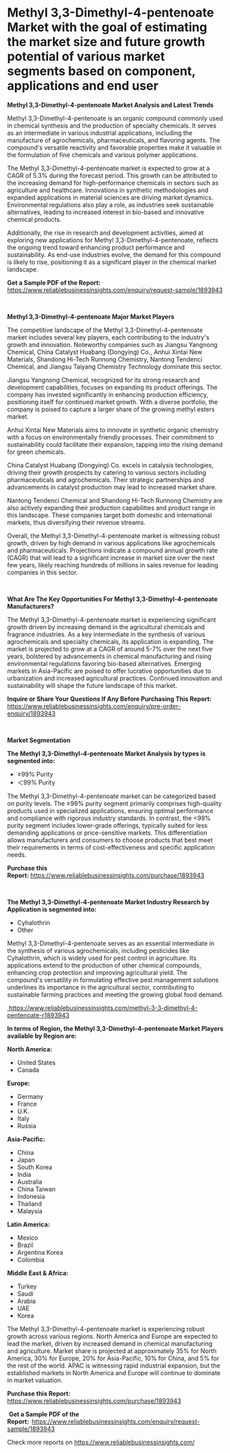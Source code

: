 <p><h1>Methyl 3,3-Dimethyl-4-pentenoate Market with the goal of estimating the market size and future growth potential of various market segments based on component, applications and end user</h1></p><p><strong>Methyl 3,3-Dimethyl-4-pentenoate Market Analysis and Latest Trends</strong></p>
<p><p>Methyl 3,3-Dimethyl-4-pentenoate is an organic compound commonly used in chemical synthesis and the production of specialty chemicals. It serves as an intermediate in various industrial applications, including the manufacture of agrochemicals, pharmaceuticals, and flavoring agents. The compound's versatile reactivity and favorable properties make it valuable in the formulation of fine chemicals and various polymer applications.</p><p>The Methyl 3,3-Dimethyl-4-pentenoate market is expected to grow at a CAGR of 5.3% during the forecast period. This growth can be attributed to the increasing demand for high-performance chemicals in sectors such as agriculture and healthcare. Innovations in synthetic methodologies and expanded applications in material sciences are driving market dynamics. Environmental regulations also play a role, as industries seek sustainable alternatives, leading to increased interest in bio-based and innovative chemical products.</p><p>Additionally, the rise in research and development activities, aimed at exploring new applications for Methyl 3,3-Dimethyl-4-pentenoate, reflects the ongoing trend toward enhancing product performance and sustainability. As end-use industries evolve, the demand for this compound is likely to rise, positioning it as a significant player in the chemical market landscape.</p></p>
<p><strong>Get a Sample PDF of the Report:&nbsp;</strong> <a href="https://www.reliablebusinessinsights.com/enquiry/request-sample/1893943?utm_campaign=1106&utm_medium=2&utm_source=Github&utm_content=ia&utm_term=14012025&utm_id=methyl-33-dimethyl-4-pentenoate">https://www.reliablebusinessinsights.com/enquiry/request-sample/1893943</a></p>
<p>&nbsp;</p>
<p><strong>Methyl 3,3-Dimethyl-4-pentenoate Major Market Players</strong></p>
<p><p>The competitive landscape of the Methyl 3,3-Dimethyl-4-pentenoate market includes several key players, each contributing to the industry's growth and innovation. Noteworthy companies such as Jiangsu Yangnong Chemical, China Catalyst Huabang (Dongying) Co., Anhui Xintai New Materials, Shandong Hi-Tech Runnong Chemistry, Nantong Tendenci Chemical, and Jiangsu Taiyang Chemistry Technology dominate this sector.</p><p>Jiangsu Yangnong Chemical, recognized for its strong research and development capabilities, focuses on expanding its product offerings. The company has invested significantly in enhancing production efficiency, positioning itself for continued market growth. With a diverse portfolio, the company is poised to capture a larger share of the growing methyl esters market. </p><p>Anhui Xintai New Materials aims to innovate in synthetic organic chemistry with a focus on environmentally friendly processes. Their commitment to sustainability could facilitate their expansion, tapping into the rising demand for green chemicals. </p><p>China Catalyst Huabang (Dongying) Co. excels in catalysis technologies, driving their growth prospects by catering to various sectors including pharmaceuticals and agrochemicals. Their strategic partnerships and advancements in catalyst production may lead to increased market share.</p><p>Nantong Tendenci Chemical and Shandong Hi-Tech Runnong Chemistry are also actively expanding their production capabilities and product range in this landscape. These companies target both domestic and international markets, thus diversifying their revenue streams.</p><p>Overall, the Methyl 3,3-Dimethyl-4-pentenoate market is witnessing robust growth, driven by high demand in various applications like agrochemicals and pharmaceuticals. Projections indicate a compound annual growth rate (CAGR) that will lead to a significant increase in market size over the next few years, likely reaching hundreds of millions in sales revenue for leading companies in this sector.</p></p>
<p>&nbsp;</p>
<p><strong>What Are The Key Opportunities For Methyl 3,3-Dimethyl-4-pentenoate Manufacturers?</strong></p>
<p><p>The Methyl 3,3-Dimethyl-4-pentenoate market is experiencing significant growth driven by increasing demand in the agricultural chemicals and fragrance industries. As a key intermediate in the synthesis of various agrochemicals and specialty chemicals, its application is expanding. The market is projected to grow at a CAGR of around 5-7% over the next five years, bolstered by advancements in chemical manufacturing and rising environmental regulations favoring bio-based alternatives. Emerging markets in Asia-Pacific are poised to offer lucrative opportunities due to urbanization and increased agricultural practices. Continued innovation and sustainability will shape the future landscape of this market.</p></p>
<p><strong>Inquire or Share Your Questions If Any Before Purchasing This Report:</strong> <a href="https://www.reliablebusinessinsights.com/enquiry/pre-order-enquiry/1893943?utm_campaign=1106&utm_medium=2&utm_source=Github&utm_content=ia&utm_term=14012025&utm_id=methyl-33-dimethyl-4-pentenoate">https://www.reliablebusinessinsights.com/enquiry/pre-order-enquiry/1893943</a></p>
<p>&nbsp;</p>
<p><strong>Market Segmentation</strong></p>
<p><strong>The Methyl 3,3-Dimethyl-4-pentenoate Market Analysis by types is segmented into:</strong></p>
<p><ul><li>≥99% Purity</li><li>＜99% Purity</li></ul></p>
<p><p>The Methyl 3,3-Dimethyl-4-pentenoate market can be categorized based on purity levels. The ≥99% purity segment primarily comprises high-quality products used in specialized applications, ensuring optimal performance and compliance with rigorous industry standards. In contrast, the <99% purity segment includes lower-grade offerings, typically suited for less demanding applications or price-sensitive markets. This differentiation allows manufacturers and consumers to choose products that best meet their requirements in terms of cost-effectiveness and specific application needs.</p></p>
<p><strong>Purchase this Report:&nbsp;</strong><a href="https://www.reliablebusinessinsights.com/purchase/1893943?utm_campaign=1106&utm_medium=2&utm_source=Github&utm_content=ia&utm_term=14012025&utm_id=methyl-33-dimethyl-4-pentenoate">https://www.reliablebusinessinsights.com/purchase/1893943</a></p>
<p>&nbsp;</p>
<p><strong>The Methyl 3,3-Dimethyl-4-pentenoate Market Industry Research by Application is segmented into:</strong></p>
<p><ul><li>Cyhalothrin</li><li>Other</li></ul></p>
<p><p>Methyl 3,3-Dimethyl-4-pentenoate serves as an essential intermediate in the synthesis of various agrochemicals, including pesticides like Cyhalothrin, which is widely used for pest control in agriculture. Its applications extend to the production of other chemical compounds, enhancing crop protection and improving agricultural yield. The compound's versatility in formulating effective pest management solutions underlines its importance in the agricultural sector, contributing to sustainable farming practices and meeting the growing global food demand.</p></p>
<p><a href="https://www.reliablebusinessinsights.com/methyl-3-3-dimethyl-4-pentenoate-r1893943?utm_campaign=1106&utm_medium=2&utm_source=Github&utm_content=ia&utm_term=14012025&utm_id=methyl-33-dimethyl-4-pentenoate">&nbsp;https://www.reliablebusinessinsights.com/methyl-3-3-dimethyl-4-pentenoate-r1893943</a></p>
<p><strong>In terms of Region, the Methyl 3,3-Dimethyl-4-pentenoate Market Players available by Region are:</strong></p>
<p>
    <p> <strong> North America: </strong>
        <ul>
            <li>United States</li>
            <li>Canada</li>
        </ul>
        </p> 
    <p> <strong> Europe: </strong>
        <ul>
            <li>Germany</li>
            <li>France</li>
            <li>U.K.</li>
            <li>Italy</li>
            <li>Russia</li>
        </ul>
        </p> 
    <p> <strong> Asia-Pacific: </strong>
        <ul>
            <li>China</li>
            <li>Japan</li>
            <li>South Korea</li>
            <li>India</li>
            <li>Australia</li>
            <li>China Taiwan</li>
            <li>Indonesia</li>
            <li>Thailand</li>
            <li>Malaysia</li>
        </ul>
        </p> 
    <p> <strong> Latin America: </strong>
        <ul>
            <li>Mexico</li>
            <li>Brazil</li>
            <li>Argentina Korea</li>
            <li>Colombia</li>
        </ul>
        </p> 
    <p> <strong> Middle East & Africa: </strong>
        <ul>
            <li>Turkey</li>
            <li>Saudi</li>
            <li>Arabia</li>
            <li>UAE</li>
            <li>Korea</li>
        </ul>
    </p>
    </p>
<p><p>The Methyl 3,3-Dimethyl-4-pentenoate market is experiencing robust growth across various regions. North America and Europe are expected to lead the market, driven by increased demand in chemical manufacturing and agriculture. Market share is projected at approximately 35% for North America, 30% for Europe, 20% for Asia-Pacific, 10% for China, and 5% for the rest of the world. APAC is witnessing rapid industrial expansion, but the established markets in North America and Europe will continue to dominate in market valuation.</p></p>
<p><strong>Purchase this Report: </strong><a href="https://www.reliablebusinessinsights.com/purchase/1893943?utm_campaign=1106&utm_medium=2&utm_source=Github&utm_content=ia&utm_term=14012025&utm_id=methyl-33-dimethyl-4-pentenoate">https://www.reliablebusinessinsights.com/purchase/1893943</a></p>
<p>&nbsp;<strong>Get a Sample PDF of the Report:&nbsp;&nbsp;</strong><a href="https://www.reliablebusinessinsights.com/enquiry/request-sample/1893943?utm_campaign=1106&utm_medium=2&utm_source=Github&utm_content=ia&utm_term=14012025&utm_id=methyl-33-dimethyl-4-pentenoate">https://www.reliablebusinessinsights.com/enquiry/request-sample/1893943</a></p>
<p><strong></strong></p>
<p>Check more reports on <a href="https://www.reliablebusinessinsights.com/?utm_campaign=1106&utm_medium=2&utm_source=Github&utm_content=ia&utm_term=14012025&utm_id=methyl-33-dimethyl-4-pentenoate">https://www.reliablebusinessinsights.com/</a></p>
